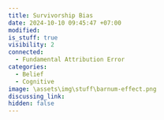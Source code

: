 ```yaml
---
title: Survivorship Bias
date: 2024-10-10 09:45:47 +07:00
modified: 
is_stuff: true
visibility: 2
connected:
  - Fundamental Attribution Error
categories:
  - Belief
  - Cognitive
image: \assets\img\stuff\barnum-effect.png
discussing_link: 
hidden: false
---
```


